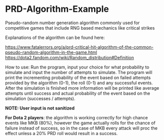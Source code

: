 # PRD-Algorithm-Example
Pseudo-random number generation algorithm commonly used for competitive games that include RNG based mechanics like critical strikes

Explanations of the algorithm can be found here:

https://www.fatalerrors.org/a/prd-critical-hit-algorithm-of-the-common-pseudo-random-algorithm-in-the-game.html
https://dota2.fandom.com/wiki/Random_distribution#Definition

How to use:
Run the program, input your choice for what probability to simulate and input the number of attempts to simulate.
The program will print the incrementing probability of the event based on failed attempts provided by the algorithm (0-1), 
the roll (0-1) and any successful events. After the simulation is finished more information will be printed like average 
attempts until success and actual probability of the event based on the simulation (successes / attempts).

**NOTE: User input is not sanitized**

**For Dota 2 players**: the algorithm is working correctly for high chance events like MKB (80%), however the game actually rolls
for the chance of failure instead of success, so in the case of MKB every attack will proc the effect unless a 20% PRD roll would
result in a success.
